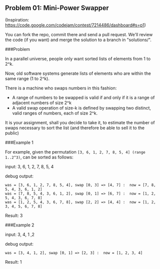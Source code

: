 Problem 01: Mini-Power Swapper
----

(Inspiration: https://code.google.com/codejam/contest/7214486/dashboard#s=p1)

You can fork the repo, commit there and send a pull request. We'll review the code (if you want) and merge the solution to a branch in "solutions/".

###Problem

In a parallel universe, people only want sorted lists of elements from 1 to 2^k.

Now, old software systems generate lists of elements who are within the same range (1 to 2^k).

There is a machine who swaps numbers in this fashion: 
  * A range of numbers to be swapped is valid if and only if it is a range of adjacent numbers of size 2^k
  * A valid swap operation of size-k is defined by swapping two distinct, valid ranges of numbers, each of size 2^k.

It is your assignment, shall you decide to take it, to estimate the number of swaps necessary to sort the list (and therefore be able to sell it to the public)

###Example 1

For example, given the permutation ``[3, 6, 1, 2, 7, 8, 5, 4] (range 1..2^3)``, can be sorted as follows:

input: 3, 6, 1, 2, 7, 8, 5, 4

debug output:
```
was = [3, 6, 1, 2, 7, 8, 5, 4], swap [0, 3] => [4, 7] :  now = [7, 8, 5, 4, 3, 6, 1, 2]
was = [7, 8, 5, 4, 3, 6, 1, 2], swap [0, 1] => [6, 7] :  now = [1, 2, 5, 4, 3, 6, 7, 8]
was = [1, 2, 5, 4, 3, 6, 7, 8], swap [2, 2] => [4, 4] :  now = [1, 2, 3, 4, 5, 6, 7, 8]
```
Result: 3

###Example 2

input: 3, 4, 1 ,2

debug output: 
```
was = [3, 4, 1, 2], swap [0, 1] => [2, 3] :  now = [1, 2, 3, 4]
```

Result: 1
